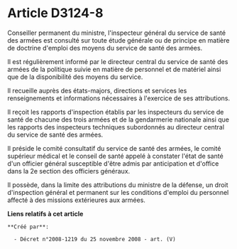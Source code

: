 # Article D3124-8

Conseiller permanent du ministre, l'inspecteur général du service de santé des armées est consulté sur toute étude générale
ou de principe en matière de doctrine d'emploi des moyens du service de santé des armées.

Il est régulièrement informé par le directeur central du service de santé des armées de la politique suivie en matière de
personnel et de matériel ainsi que de la disponibilité des moyens du service.

Il recueille auprès des états-majors, directions et services les renseignements et informations nécessaires à l'exercice de
ses attributions.

Il reçoit les rapports d'inspection établis par les inspecteurs du service de santé de chacune des trois armées et de la
gendarmerie nationale ainsi que les rapports des inspecteurs techniques subordonnés au directeur central du service de santé
des armées.

Il préside le comité consultatif du service de santé des armées, le comité supérieur médical et le conseil de santé appelé à
constater l'état de santé d'un officier général susceptible d'être admis par anticipation et d'office dans la 2e section des
officiers généraux.

Il possède, dans la limite des attributions du ministre de la défense, un droit d'inspection général et permanent sur les
conditions d'emploi du personnel affecté à des missions extérieures aux armées.

**Liens relatifs à cet article**

	**Créé par**:

	  - Décret n°2008-1219 du 25 novembre 2008 - art. (V)

